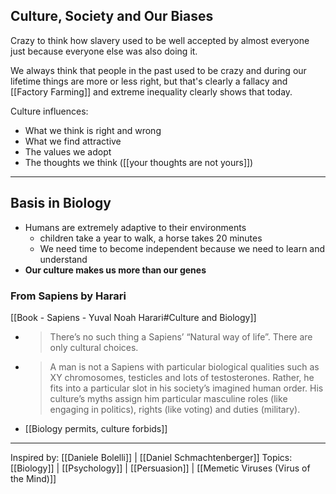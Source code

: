 ## Culture, Society and Our Biases 

Crazy to think how slavery used to be well accepted by almost everyone just because everyone else was also doing it.

We always think that people in the past used to be crazy and during our lifetime things are more or less right, but that's clearly a fallacy and [[Factory Farming]] and extreme inequality clearly shows that today.

Culture influences:
- What we think is right and wrong
- What we find attractive
- The values we adopt
- The thoughts we think ([[your thoughts are not yours]])

-------------------
## Basis in Biology
- Humans are extremely adaptive to their environments
	- children take a year to walk, a horse takes 20 minutes
	- We need time to become independent because we need to learn and understand
- **Our culture makes us more than our genes**

### From Sapiens by Harari
[[Book - Sapiens - Yuval Noah Harari#Culture and Biology]]

- > There’s no such thing a Sapiens’ “Natural way of life”. There are only cultural choices. 
- > A man is not a Sapiens with particular biological qualities such as XY chromosomes, testicles and lots of testosterones. Rather, he fits into a particular slot in his society’s imagined human order. His culture’s myths assign him particular masculine roles (like engaging in politics), rights (like voting) and duties (military).

- [[Biology permits, culture forbids]]

-------------------

Inspired by: [[Daniele Bolelli]] | [[Daniel Schmachtenberger]]
Topics: [[Biology]] | [[Psychology]] | [[Persuasion]] | [[Memetic Viruses (Virus of the Mind)]]